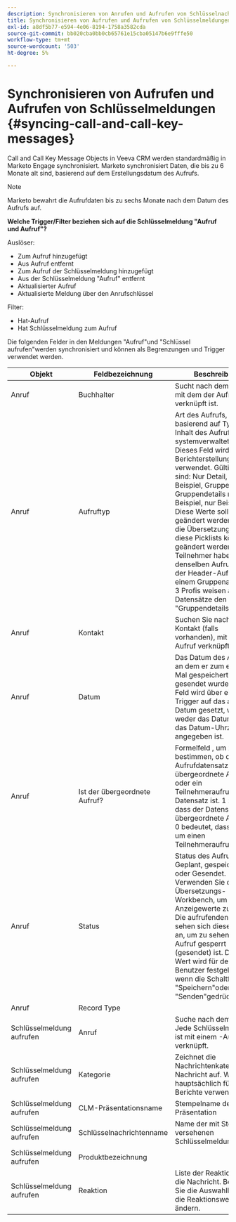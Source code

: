 ```yaml
---
description: Synchronisieren von Anrufen und Aufrufen von Schlüsselnachrichten - Marketo-Dokumente - Produktdokumentation
title: Synchronisieren von Aufrufen und Aufrufen von Schlüsselmeldungen
exl-id: a8df5b77-e594-4e06-8194-1758a3582cda
source-git-commit: bb020cba0bb0cb65761e15cba05147b6e9fffe50
workflow-type: tm+mt
source-wordcount: '503'
ht-degree: 5%

---
```


# Synchronisieren von Aufrufen und Aufrufen von Schlüsselmeldungen {#syncing-call-and-call-key-messages}

Call and Call Key Message Objects in Veeva CRM werden standardmäßig in Marketo Engage synchronisiert. Marketo synchronisiert Daten, die bis zu 6 Monate alt sind, basierend auf dem Erstellungsdatum des Aufrufs.

>[!NOTE]
>
>Marketo bewahrt die Aufrufdaten bis zu sechs Monate nach dem Datum des Aufrufs auf.

**Welche Trigger/Filter beziehen sich auf die Schlüsselmeldung &quot;Aufruf und Aufruf&quot;?**

Auslöser:

* Zum Aufruf hinzugefügt
* Aus Aufruf entfernt
* Zum Aufruf der Schlüsselmeldung hinzugefügt
* Aus der Schlüsselmeldung &quot;Aufruf&quot; entfernt
* Aktualisierter Aufruf
* Aktualisierte Meldung über den Anrufschlüssel

Filter:

* Hat-Aufruf
* Hat Schlüsselmeldung zum Aufruf

Die folgenden Felder in den Meldungen &quot;Aufruf&quot;und &quot;Schlüssel aufrufen&quot;werden synchronisiert und können als Begrenzungen und Trigger verwendet werden.

<table>
  <colgroup>
    <col>
    <col>
    <col>
    <col>
    <col>
  </colgroup>
  <thead>
    <tr>
      <th>
        Objekt
      </th>
      <th>
        Feldbezeichnung
      </th>
      <th>
        Beschreibung
      </th>
      <th>
        Feldname
      </th>
      <th>
        Datentyp
      </th>
    </tr>
  </thead>
  <tbody>
    <tr>
      <td>Anruf</td>
      <td>Buchhalter</td>
      <td>Sucht nach dem Konto, mit dem der Aufruf verknüpft ist.</td>
      <td>Account_vod_c</td>
      <td>Suche (Konto)</td>
    </tr>
    <tr>
      <td>Anruf</td>
      <td>Aufruftyp</td>
      <td>Art des Aufrufs, der basierend auf Typ und Inhalt des Aufrufs systemverwaltet wird. Dieses Feld wird für Berichterstellungszwecke verwendet. Gültige Werte sind: Nur Detail, Detail mit Beispiel, Gruppendetails, Gruppendetails mit Beispiel, nur Beispiel. Diese Werte sollten nicht geändert werden, aber die Übersetzungen für diese Picklists können geändert werden. Teilnehmer haben denselben Aufruftyp wie der Header-Aufruf. Bei einem Gruppenaufruf mit 3 Profis weisen alle vier Datensätze den Aufruftyp "Gruppendetails"auf</td>
      <td>Call_Type_vod_c</td>
      <td>Auswahlliste</td>
    </tr>
    <tr>
     <td>Anruf</td>
      <td>Kontakt</td>
      <td>Suchen Sie nach dem Kontakt (falls vorhanden), mit dem der Aufruf verknüpft ist.</td>
      <td>Contact_vod_c</td>
      <td>Lookup(Contact)</td>
    </tr>
    <tr>
      <td>Anruf</td>
      <td>Datum</td>
      <td>Das Datum des Aufrufs, an dem er zum ersten Mal gespeichert oder gesendet wurde. Dieses Feld wird über einen Trigger auf das aktuelle Datum gesetzt, wenn weder das Datums- noch das Datum-Uhrzeit-Feld angegeben ist.</td>
      <td>Call_Date_vod_c</td>
      <td>Datum</td>
    </tr>
    <tr>
      <td>Anruf</td>
      <td>Ist der übergeordnete Aufruf?</td>
      <td>Formelfeld , um zu bestimmen, ob der Aufrufdatensatz der übergeordnete Aufruf oder ein Teilnehmeraufruf-Datensatz ist. 1 zeigt an, dass der Datensatz der übergeordnete Aufruf ist. 0 bedeutet, dass es sich um einen Teilnehmeraufruf handelt.</td>
      <td>Is_Parent_Call_vod_c</td>
      <td>Formel (Zahl)</td>
    </tr>
    <tr>
      <td>Anruf</td>
      <td>Status</td>
      <td>Status des Aufrufs: Geplant, gespeichert oder Gesendet. Verwenden Sie die Übersetzungs-Workbench, um die Anzeigewerte zu ändern. Die aufrufenden Trigger sehen sich dieses Feld an, um zu sehen, ob der Aufruf gesperrt (gesendet) ist. Dieser Wert wird für den Benutzer festgelegt, wenn die Schaltfläche "Speichern"oder "Senden"gedrückt wird.</td>
      <td>Status_vod_c</td>
      <td>Auswahlliste</td>
    </tr>
    <tr>
      <td>Anruf</td>
      <td>Record Type</td>
      <td> </td>
      <td>RecordTypeId</td>
      <td>Record Type</td>
    </tr>
    <tr>
      <td>Schlüsselmeldung aufrufen</td>
      <td>Anruf</td>
      <td>Suche nach dem -Aufruf. Jede Schlüsselmeldung ist mit einem -Aufruf verknüpft.</td>
      <td>Call2_vod_c</td>
      <td>Übergeordnet-Detail(call)</td>
    </tr>
    <tr>
      <td>Schlüsselmeldung aufrufen</td>
      <td>Kategorie</td>
      <td>Zeichnet die Nachrichtenkategorie der Nachricht auf. Wird hauptsächlich für Berichte verwendet.</td>
      <td>Category_vod_c</td>
      <td>Auswahlliste</td>
    </tr>
    <tr>
      <td>Schlüsselmeldung aufrufen</td>
      <td>CLM-Präsentationsname</td>
      <td>Stempelname der CLM-Präsentation</td>
      <td>clm_Presentation_Name_vod_c</td>
      <td>Text (80)</td>
    </tr>
    <tr>
      <td>Schlüsselmeldung aufrufen</td>
      <td>Schlüsselnachrichtenname</td>
      <td>Name der mit Stempel versehenen Schlüsselmeldung</td>
      <td>key_message_name_vod_c</td>
      <td>Text (80)</td>
    </tr>
    <tr>
      <td>Schlüsselmeldung aufrufen</td>
      <td>Produktbezeichnung</td>
      <td> </td>
      <td>Product_Name_c</td>
      <td>Formel (Text)</td>
    </tr>
    <tr>
      <td>Schlüsselmeldung aufrufen</td>
      <td>Reaktion</a>
      </td>
      <td>Liste der Reaktionen auf die Nachricht. Bearbeiten Sie die Auswahlliste, um die Reaktionswerte zu ändern.</td>
      <td>Reaction_vod_c</td>
      <td>Auswahlliste</td>
    </tr>
  </tbody>
</table>

